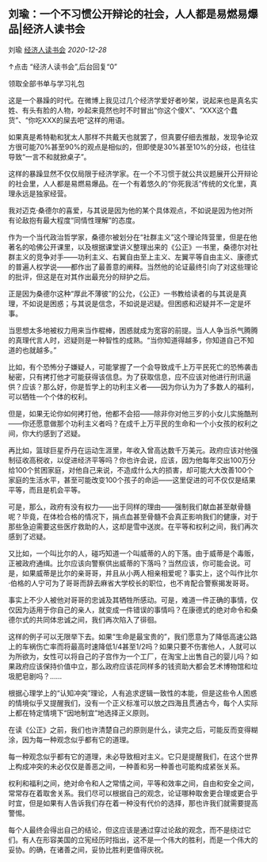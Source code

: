 ## 刘瑜：一个不习惯公开辩论的社会，人人都是易燃易爆品|经济人读书会

刘瑜 [经济人读书会](https://freewechat.com/profile/MzU2NjY2MjIwOA==) *2020-12-28*

↑点击 “经济人读书会”,后台回复“0”

领取全部书单与学习礼包





这是一个暴躁的时代。在微博上我见过几个经济学爱好者吵架，说起来也是真名实姓、有头有脸的人物，吵起来竟然也时不时冒出“你这个傻X”、“XXX这个蠢货”、“你吃XXX的屎去吧”这样的用语。



如果真是希特勒和犹太人那样不共戴天也就罢了，但真要仔细去推敲，发现争论双方很可能70%甚至90%的观点是相似的，但即使是30%甚至10%的分歧，也往往导致“一言不和就掀桌子”。





这样的暴躁显然不仅仅局限于经济学家。在一个不习惯于就公共议题展开公开辩论的社会里，人人都是易燃易爆品。在一个有着悠久的“你死我活”传统的文化里，真理永远是独家经营。



我对迈克·桑德尔的喜爱，与其说是因为他的某个具体观点，不如说是因为他对所有论敌抱有最大程度“同情性理解”的态度。



作为一个当代政治哲学家，桑德尔被划分在“社群主义”这个理论阵营里，但是在他著名的哈佛公开课里，以及根据课堂讲义整理出来的《公正》一书里，桑德尔对社群主义的竞争对手——功利主义、右翼自由至上主义、左翼平等自由主义、康德式的普遍人权学说——都作出了最善意的阐释。当然他的论证最终引向了对这些理论的批评，但这是在对其作出最充分的辩护之后。





正是因为桑德尔这种“厚此不薄彼”的公允，《公正》一书教给读者的与其说是真理，不如说是困惑；与其说是信念，不如说是迟疑。但困惑和迟疑并不一定是坏事。



当思想太多地被权力用来当作棍棒，困惑就成为宽容的前提。当人人争当杀气腾腾的真理代言人时，迟疑则是一种智性的成熟。“当你知道得越多，你知道自己不知道的也就越多。”



比如，有个恐怖分子嫌疑人，可能掌握了一个会导致成千上万平民死亡的恐怖袭击秘密，只有拷打他才可能获得该信息。为了获取信息，应不应该对他进行刑讯逼供？应该？那么好，你是哲学上的功利主义者——因为你认为为了多数人的福利，可以牺牲一个个体的权利。



但是，如果无论你如何拷打他，他都不会招——除非你对他三岁的小女儿实施酷刑——你还愿意做那个功利主义者吗？在成千上万平民的生命和一个小女孩的权利之间，你大约感到了迟疑。






再比如，篮球巨星乔丹在运动生涯里，年收入曾高达数千万美元。政府应该对他强制征收高税收，以促进经济平等吗？你也许会说，应该，因为他每年交出100万分给100个贫困家庭，对他自己来说，不造成什么大的损害，却可能大大改善100个家庭的生活水平，甚至可能改变100个孩子的命运——这里促进的可不仅仅是结果平等，而且是机会平等。



可是，那么，政府有没有权力——出于同样的理由——强制我们献血甚至献骨髓呢？毕竟，在体检合格的情况下，捐点血甚至骨髓不会真正影响我们的健康，对于那些急迫需要这些医疗救助的人，这却是雪中送炭。在平等和权利之间，我们再次感到了迟疑。



又比如，一个叫比尔的人，碰巧知道一个叫威蒂的人的下落。由于威蒂是个毒贩，正被政府通缉。比尔应该向警察供出威蒂的下落吗？当然应该，你可能会说。可是，如果威蒂是比尔的亲哥哥，并且从小两人相亲相爱呢？事实上，这个叫作比尔·伯格的人宁可为了哥哥而辞去麻省大学校长的职位，也不肯配合警察揭发哥哥。



事实上不少人被他对哥哥的忠诚及其牺牲所感动。可是，难道一件正确的事情，仅仅因为适用于你自己的亲人，就变成一件错误的事情吗？在康德式的绝对命令和桑德尔式的共同体忠诚之间，我们再次陷入了徘徊。



这样的例子可以无限举下去。如果“生命是最宝贵的”，我们愿意为了降低高速公路上的车祸伤亡率而将最高时速降低1/4甚至1/2吗？如果只要不伤害他人，人就可以为所欲为，女性可以将自己的子宫作为一个工厂，在淘宝上出售自己的婴儿吗？如果政府应该保持价值中立，那么政府应该花同样多的钱资助大都会艺术博物馆和垃圾肥皂剧吗？……



根据心理学上的“认知冲突”理论，人有追求逻辑一致性的本能，但是这些令人困惑的情境似乎又提醒我们，没有一个正义标准可以放之四海且贯通古今，每个人实际上都在特定情境下“因地制宜”地选择正义原则。



在读《公正》之前，我们也许清楚自己的原则是什么，读完之后，可能反而变得糊涂，因为每一种观念似乎都有它的道理。



每一种观念似乎都有它的道理，未必导致相对主义。它只是提醒我们，在这个世界上构成冲突的未必仅仅是善恶之间，一种善和另一种善也可能构成紧张关系。



权利和福利之间，绝对命令和人之常情之间，平等和效率之间，自由和安全之间，常常存在着取舍关系。我们尽可以根据自己的观念，论证哪种取舍更合理或更合乎时宜，但是如果有人告诉我们存在着一种没有代价的选择，那也许我们就需要提高警惕。



每个人最终会得出自己的结论，但这应该是通过穿过论敌的观念，而不是绕过它们。有人在形容美国的立宪经历时指出，这不是一个伟大的胜利，而是一个伟大的妥协。的确，在诸善之间，妥协比胜利更值得庆祝。